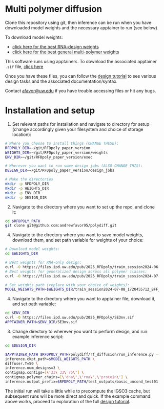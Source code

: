# Multi polymer diffusion

Clone this repository using git, then inference can be run when you have downloaded model weights and the necessary apptainer to run (see below).

To download model weights:
  * [click here for the best RNA-design weights](https://files.ipd.uw.edu/pub/2025_RFDpoly/train_session2024-07-08_1720455712_BFF_3.00.pt)
  * [click here for the best general multi-polymer weights](https://files.ipd.uw.edu/pub/2025_RFDpoly/train_session2024-06-27_1719522052_BFF_7.00.pt)

This software runs using apptainers. To download the associated apptainer `.sif` file, [click here](https://files.ipd.uw.edu/pub/2025_RFDpoly/SE3nv.sif)



Once you have these files, you can follow the [design tutorial](https://github.com/andrewfavor95/polydiff/blob/main/RFDpoly_tutorial.pdf) to see various design tasks and the associated documentation/syntax.

Contact afavor@uw.edu if you have trouble accessing files or hit any bugs.



# Installation and setup


1. Set relevant paths for installation and navigate to directory for setup (change accordingly given your filesystem and choice of storage location):
```Bash
# Where you choose to install things (CHANGE THESE):
RFDPOLY_DIR=~/git/RFDpoly_paper_version
WEIGHTS_DIR=~/git/RFDpoly_paper_version/weights
ENV_DIR=~/git/RFDpoly_paper_version/exec

# Wherever you want to run some design jobs (ALSO CHANGE THIS):
DESIGN_DIR=~/git/RFDpoly_paper_version/design_jobs

# Make the directories
mkdir -p RFDPOLY_DIR
mkdir -p WEIGHTS_DIR
mkdir -p ENV_DIR
mkdir -p DESIGN_DIR

```

2. Navigate to the directory where you want to set up the repo, and clone it:
```Bash
cd $RFDPOLY_PATH
git clone git@github.com:andrewfavor95/polydiff.git

```

4. Navigate to the directory where you want to save model weights, download them, and set path variable for weights of your choice:
```Bash
# Download model weights:
cd $WEIGHTS_DIR

# Best weights for RNA-only design:
curl -O https://files.ipd.uw.edu/pub/2025_RFDpoly/train_session2024-06-27_1719522052_BFF_7.00.pt
# Best weights for generalized design across all polymer classes:
curl -O https://files.ipd.uw.edu/pub/2025_RFDpoly/train_session2024-07-08_1720455712_BFF_3.00.pt

# Set weights path (replace with your choice of weights):
MODEL_WEIGHTS_PATH=$WEIGHTS_DIR/train_session2024-07-08_1720455712_BFF_3.00.pt

```

4. Navigate to the directory where you want to apptainer file, download it, and set path variable:
```Bash
cd $ENV_DIR
curl -O https://files.ipd.uw.edu/pub/2025_RFDpoly/SE3nv.sif
APPTAINER_PATH=$ENV_DIR/SE3nv.sif

```


3. Change directory to wherever you want to perform design, and run example inference script:
```Bash
cd $DESIGN_DIR

$APPTAINER_PATH $RFDPOLY_PATH/polydiff/rf_diffusion/run_inference.py --config-name=multi_polymer \
inference.ckpt_path=$MODEL_WEIGHTS_PATH \
diffuser.T=50 \
inference.num_designs=3 \
contigmap.contigs=[\'33\ 33\ 75\'] \
contigmap.polymer_chains=[\'dna\',\'rna\',\'protein\'] \
inference.output_prefix=$RFDPOLY_PATH/test_outputs/basic_uncond_test01

```
The initial run will take a little while to precompute the IGSO3 cache, but subsequent runs will be more direct and quick.
If the example command above works, proceed to exploration of the full [design tutorial](https://github.com/andrewfavor95/polydiff/blob/main/RFDpoly_tutorial.pdf).


